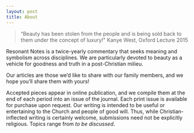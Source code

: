 ```yaml
---
layout: post
title: About
---
```


>“Beauty has been stolen from the people and is being sold back to them under the concept of luxury!" Kanye West, Oxford Lecture 2015

Resonant Notes is a twice-yearly commentary that seeks meaning and symbolism across disciplines. We are particularly devoted to beauty as a vehicle for goodness and truth in a post-Christian milieu.

Our articles are those we’d like to share with our family members, and we hope you’ll share them with yours!

Accepted pieces appear in online publication, and we compile them at the end of each period into an issue of the journal. Each print issue is available for purchase upon request. Our writing is intended to be useful or entertaining to the Church and people of good will. Thus, while Christian-inflected writing is certainly welcome, submissions need not be explicitly religious. Topics range from _to be discussed_.